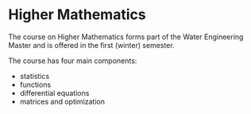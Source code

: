 # Higher Mathematics
The course on Higher Mathematics forms part of the Water Engineering Master and is offered in the first (winter) semester.

The course has four main components:
- statistics
- functions
- differential equations
- matrices and optimization

